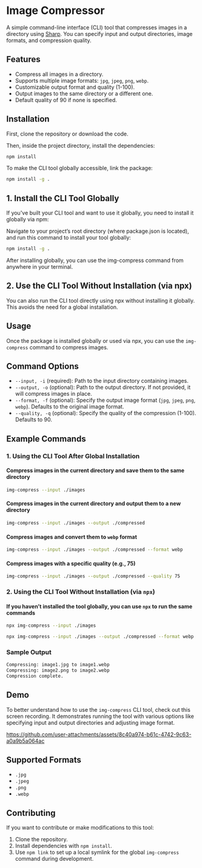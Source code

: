 # Image Compressor

A simple command-line interface (CLI) tool that compresses images in a directory using [Sharp](https://sharp.pixelplumbing.com/). You can specify input and output directories, image formats, and compression quality.

## Features

- Compress all images in a directory.
- Supports multiple image formats: `jpg`, `jpeg`, `png`, `webp`.
- Customizable output format and quality (1-100).
- Output images to the same directory or a different one.
- Default quality of 90 if none is specified.

## Installation

First, clone the repository or download the code.

Then, inside the project directory, install the dependencies:

```bash
npm install
```

To make the CLI tool globally accessible, link the package:

```bash
npm install -g .
```

## 1. Install the CLI Tool Globally

If you've built your CLI tool and want to use it globally, you need to install it globally via npm:

Navigate to your project’s root directory (where package.json is located), and run this command to install your tool globally:

```bash
npm install -g .
```

After installing globally, you can use the img-compress command from anywhere in your terminal.

## 2. Use the CLI Tool Without Installation (via npx)

You can also run the CLI tool directly using npx without installing it globally. This avoids the need for a global installation.

## Usage

Once the package is installed globally or used via npx, you can use the `img-compress` command to compress images.

## Command Options

- `--input, -i` (required): Path to the input directory containing images.
- `--output, -o` (optional): Path to the output directory. If not provided, it will compress images in place.
- `--format, -f` (optional): Specify the output image format (`jpg`, `jpeg`, `png`, `webp`). Defaults to the original image format.
- `--quality, -q` (optional): Specify the quality of the compression (1-100). Defaults to 90.

## Example Commands

### 1. Using the CLI Tool After Global Installation

#### Compress images in the current directory and save them to the same directory

```bash
img-compress --input ./images
```

#### Compress images in the current directory and output them to a new directory

```bash
img-compress --input ./images --output ./compressed
```

#### Compress images and convert them to `webp` format

```bash
img-compress --input ./images --output ./compressed --format webp
```

#### Compress images with a specific quality (e.g., 75)

```bash
img-compress --input ./images --output ./compressed --quality 75
```

### 2. Using the CLI Tool Without Installation (via `npx`)

#### If you haven’t installed the tool globally, you can use `npx` to run the same commands

```bash
npx img-compress --input ./images
```

```bash
npx img-compress --input ./images --output ./compressed --format webp
```

### Sample Output

```bash
Compressing: image1.jpg to image1.webp
Compressing: image2.png to image2.webp
Compression complete.
```

## Demo

To better understand how to use the `img-compress` CLI tool, check out this screen recording. It demonstrates running the tool with various options like specifying input and output directories and adjusting image format.

https://github.com/user-attachments/assets/8c40a974-b61c-4742-9c63-a0a9b5a064ac

## Supported Formats

- `.jpg`
- `.jpeg`
- `.png`
- `.webp`

## Contributing

If you want to contribute or make modifications to this tool:

1. Clone the repository.
2. Install dependencies with `npm install`.
3. Use `npm link` to set up a local symlink for the global `img-compress` command during development.
